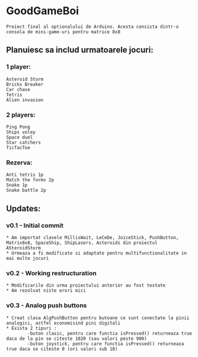 # GoodGameBoi
    Proiect final al optionalului de Arduino. Acesta consista dintr-o consola de mini-game-uri pentru matrice 8x8
	
## Planuiesc sa includ urmatoarele jocuri:

### 1 player:
	Asteroid Storm	
	Bricks Breaker
	Car chase
	Tetris		
	Alien invasion	

### 2 players:
	Ping Pong 	
	Ships voley
	Space duel
	Star catchers
	TicTacToe

### Rezerva:
	Anti tetris 1p
	Match the forms 2p
	Snake 1p
	Snake battle 2p

	
	
	
	
	
## Updates:

### v0.1 - Initial commit
    * Am importat clasele MillisWait, LeCeDe, JoiceStick, PushButton, Matrix8x8, SpaceShip, ShipLasers, Asteroids din proiectul ASteroidStorm 
    * Urmeaza a fi modificate si adaptate pentru multifunctionalitate in mai multe jocuri

### v0.2 - Working restructuration
    * Modificarile din urma proiectului anterior au fost testate 
    * Am rezolvat niste erori mici

### v0.3 - Analog push buttons
    * Creat clasa AlgPushButton pentru butoane ce sunt conectate la pinii analogici, astfel economisind pini digitali
    * Exista 2 tipuri : 
            -buton clasic, pentru care functia isPressed() returneaza true daca de la pin se citeste 1020 (sau valori peste 900)
            -buton joystick, pentru care functia isPressed() returneaza true daca se citeste 0 (ori valori sub 10)
